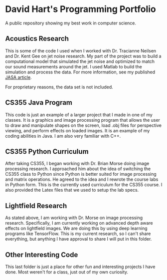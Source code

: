 # David Hart's Programming Portfolio
A public repository showing my best work in computer science.

## Acoustics Research

This is some of the code I used when I worked with Dr. Tracianne Neilsen and Dr. Kent Gee 
on jet noise research. My part of the project was to build a computational model that simulated
the jet noise and optimized to match our sound measurements around the jet. I used Matlab to
build the simulation and process the data. For more information, see my published [JASA article](http://asa.scitation.org/doi/abs/10.1121/1.4806567).

For proprietary reasons, the data set is not included.

## CS355 Java Program

This code is just an example of a larger project that I made in one of my classes.
It is a graphics and image processing program that allows the user to draw and manipulate shapes
on the screen, load .obj files for perspective viewing, and perform effects on loaded images.
It is an example of my coding abilities in Java. I am also very familiar with C++.

## CS355 Python Curriculum

After taking CS355, I began working with Dr. Brian Morse doing image processing research. I approached
him about the idea of switching the CS355 class to Python since Python is better suited for image
processing and matrix operations. He agreed to the idea and I rewrote the course labs in Python form.
This is the currently used curriculum for the CS355 course. I also provided the Latex files that
we used to setup the lab specs.

## Lightfield Research

As stated above, I am working with Dr. Morse on image processing research. Specifically, I am currently
working on advanced depth aware effects on lightfield images. We are doing this by using deep learning programs like TensorFlow.
 This is my current research, so I can't share everything, but anything I have
approval to share I will put in this folder.

## Other Interesting Code

This last folder is just a place for other fun and interesting projects I have done. Most weren't for a class,
just out of my own curiosity.